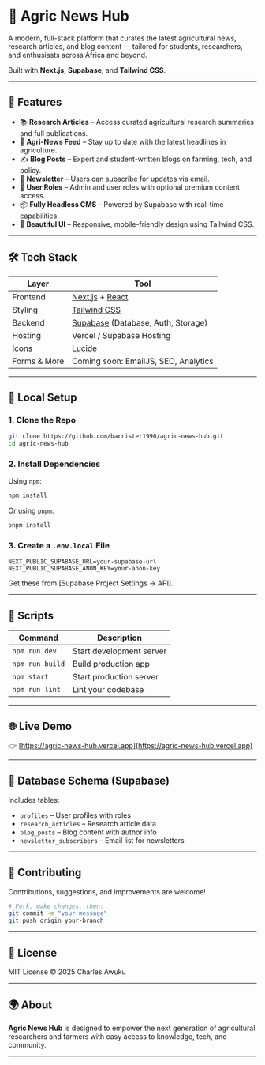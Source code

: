 # 🌾 Agric News Hub

A modern, full-stack platform that curates the latest agricultural news, research articles, and blog content — tailored for students, researchers, and enthusiasts across Africa and beyond.

Built with **Next.js**, **Supabase**, and **Tailwind CSS**.

---

## 🚀 Features

- 📚 **Research Articles** – Access curated agricultural research summaries and full publications.
- 📰 **Agri-News Feed** – Stay up to date with the latest headlines in agriculture.
- ✍️ **Blog Posts** – Expert and student-written blogs on farming, tech, and policy.
- 💌 **Newsletter** – Users can subscribe for updates via email.
- 🔐 **User Roles** – Admin and user roles with optional premium content access.
- 📦 **Fully Headless CMS** – Powered by Supabase with real-time capabilities.
- 🎨 **Beautiful UI** – Responsive, mobile-friendly design using Tailwind CSS.

---

## 🛠️ Tech Stack

| Layer        | Tool                |
|--------------|---------------------|
| Frontend     | [Next.js](https://nextjs.org) + [React](https://reactjs.org) |
| Styling      | [Tailwind CSS](https://tailwindcss.com) |
| Backend      | [Supabase](https://supabase.com) (Database, Auth, Storage) |
| Hosting      | Vercel / Supabase Hosting |
| Icons        | [Lucide](https://lucide.dev/) |
| Forms & More | Coming soon: EmailJS, SEO, Analytics |

---

## 🧪 Local Setup

### 1. Clone the Repo

```bash
git clone https://github.com/barrister1990/agric-news-hub.git
cd agric-news-hub
```

### 2. Install Dependencies

Using `npm`:

```bash
npm install
```

Or using `pnpm`:

```bash
pnpm install
```

### 3. Create a `.env.local` File

```env
NEXT_PUBLIC_SUPABASE_URL=your-supabase-url
NEXT_PUBLIC_SUPABASE_ANON_KEY=your-anon-key
```

Get these from [Supabase Project Settings → API].

---

## 🧭 Scripts

| Command              | Description                 |
|----------------------|-----------------------------|
| `npm run dev`        | Start development server    |
| `npm run build`      | Build production app        |
| `npm start`          | Start production server     |
| `npm run lint`       | Lint your codebase          |

---

## 🌐 Live Demo

👉 [https://agric-news-hub.vercel.app](https://agric-news-hub.vercel.app)

---

## 📁 Database Schema (Supabase)

Includes tables:

- `profiles` – User profiles with roles
- `research_articles` – Research article data
- `blog_posts` – Blog content with author info
- `newsletter_subscribers` – Email list for newsletters

---

## 🤝 Contributing

Contributions, suggestions, and improvements are welcome!

```bash
# Fork, make changes, then:
git commit -m "your message"
git push origin your-branch
```

---

## 📄 License

MIT License © 2025 Charles Awuku

---

## 🌍 About

**Agric News Hub** is designed to empower the next generation of agricultural researchers and farmers with easy access to knowledge, tech, and community.

---
